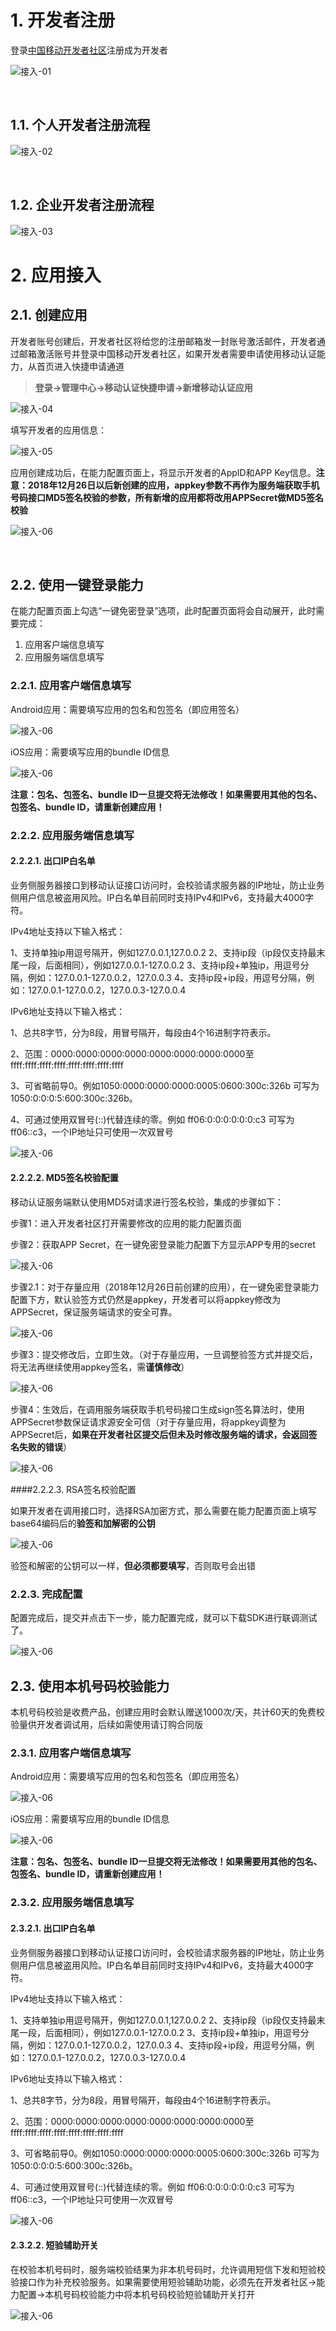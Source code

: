 # 1. 开发者注册

登录[中国移动开发者社区][1]注册成为开发者

![接入-01](image\1.png)

</br>

## 1.1. 个人开发者注册流程

![接入-02](image\2.png)

</br>

## 1.2. 企业开发者注册流程

![接入-03](image\3.png)

<div STYLE="page-break-after: always;"></div>

# 2. 应用接入

## 2.1. 创建应用

开发者账号创建后，开发者社区将给您的注册邮箱发一封账号激活邮件，开发者通过邮箱激活账号并登录中国移动开发者社区，如果开发者需要申请使用移动认证能力，从首页进入快捷申请通道

> **登录->管理中心->移动认证快捷申请->新增移动认证应用**

![接入-04](image\4.png)

填写开发者的应用信息：

![接入-05](image\5.png)

应用创建成功后，在能力配置页面上，将显示开发者的AppID和APP Key信息。**注意：2018年12月26日以后新创建的应用，appkey参数不再作为服务端获取手机号码接口MD5签名校验的参数，所有新增的应用都将改用APPSecret做MD5签名校验**

![接入-06](image\6.png)

</br>

## 2.2. 使用一键登录能力

在能力配置页面上勾选“一键免密登录”选项，此时配置页面将会自动展开，此时需要完成：

1. 应用客户端信息填写
2. 应用服务端信息填写

### 2.2.1. 应用客户端信息填写

Android应用：需要填写应用的包名和包签名（即应用签名）

![接入-06](image\7.png)

iOS应用：需要填写应用的bundle ID信息

![接入-06](image\8.png)

**注意：包名、包签名、bundle ID一旦提交将无法修改！如果需要用其他的包名、包签名、bundle ID，请重新创建应用！**

### 2.2.2. 应用服务端信息填写

#### 2.2.2.1. 出口IP白名单

业务侧服务器接口到移动认证接口访问时，会校验请求服务器的IP地址，防止业务侧用户信息被盗用风险。IP白名单目前同时支持IPv4和IPv6，支持最大4000字符。

IPv4地址支持以下输入格式：

1、支持单独ip用逗号隔开，例如127.0.0.1,127.0.0.2
2、支持ip段（ip段仅支持最末尾一段，后面相同），例如127.0.0.1-127.0.0.2
3、支持ip段+单独ip，用逗号分隔，例如：127.0.0.1-127.0.0.2，127.0.0.3
4、支持ip段+ip段，用逗号分隔，例如：127.0.0.1-127.0.0.2，127.0.0.3-127.0.0.4

IPv6地址支持以下输入格式：

1、总共8字节，分为8段，用冒号隔开，每段由4个16进制字符表示。

2、范围：0000:0000:0000:0000:0000:0000:0000:0000至ffff:ffff:ffff:ffff:ffff:ffff:ffff:ffff

3、可省略前导0。例如1050:0000:0000:0000:0005:0600:300c:326b 可写为 1050:0:0:0:5:600:300c:326b。

4、可通过使用双冒号(::)代替连续的零。例如 ff06:0:0:0:0:0:0:c3 可写为 ff06::c3，一个IP地址只可使用一次双冒号

![接入-06](image\9.png)

#### 2.2.2.2. MD5签名校验配置

移动认证服务端默认使用MD5对请求进行签名校验，集成的步骤如下：

步骤1：进入开发者社区打开需要修改的应用的能力配置页面

步骤2：获取APP Secret，在一键免密登录能力配置下方显示APP专用的secret

![接入-06](image\17.png)

步骤2.1：对于存量应用（2018年12月26日前创建的应用），在一键免密登录能力配置下方，默认验签方式仍然是appkey，开发者可以将appkey修改为APPSecret，保证服务端请求的安全可靠。

![接入-06](image\16.png)

步骤3：提交修改后，立即生效。（对于存量应用，一旦调整验签方式并提交后，将无法再继续使用appkey签名，需**谨慎修改**）

![接入-06](image\18.png)

步骤4：生效后，在调用服务端获取手机号码接口生成sign签名算法时，使用APPSecret参数保证请求源安全可信（对于存量应用，将appkey调整为APPSecret后，**如果在开发者社区提交后但未及时修改服务端的请求，会返回签名失败的错误**）

![接入-06](image\19.png)

####2.2.2.3. RSA签名校验配置

如果开发者在调用接口时，选择RSA加密方式，那么需要在能力配置页面上填写base64编码后的**验签和加解密的公钥**

![接入-06](image\10.png)

验签和解密的公钥可以一样，**但必须都要填写**，否则取号会出错

### 2.2.3. 完成配置

配置完成后，提交并点击下一步，能力配置完成，就可以下载SDK进行联调测试了。

![接入-06](image\18.png)



## 2.3. 使用本机号码校验能力

本机号码校验是收费产品，创建应用时会默认赠送1000次/天，共计60天的免费校验量供开发者调试用，后续如需使用请订购合同版

### 2.3.1. 应用客户端信息填写

Android应用：需要填写应用的包名和包签名（即应用签名）

![接入-06](image/7.png)

iOS应用：需要填写应用的bundle ID信息

![接入-06](image/8.png)

**注意：包名、包签名、bundle ID一旦提交将无法修改！如果需要用其他的包名、包签名、bundle ID，请重新创建应用！**

### 2.3.2. 应用服务端信息填写

#### 2.3.2.1. 出口IP白名单

业务侧服务器接口到移动认证接口访问时，会校验请求服务器的IP地址，防止业务侧用户信息被盗用风险。IP白名单目前同时支持IPv4和IPv6，支持最大4000字符。

IPv4地址支持以下输入格式：

1、支持单独ip用逗号隔开，例如127.0.0.1,127.0.0.2
2、支持ip段（ip段仅支持最末尾一段，后面相同），例如127.0.0.1-127.0.0.2
3、支持ip段+单独ip，用逗号分隔，例如：127.0.0.1-127.0.0.2，127.0.0.3
4、支持ip段+ip段，用逗号分隔，例如：127.0.0.1-127.0.0.2，127.0.0.3-127.0.0.4

IPv6地址支持以下输入格式：

1、总共8字节，分为8段，用冒号隔开，每段由4个16进制字符表示。

2、范围：0000:0000:0000:0000:0000:0000:0000:0000至ffff:ffff:ffff:ffff:ffff:ffff:ffff:ffff

3、可省略前导0。例如1050:0000:0000:0000:0005:0600:300c:326b 可写为 1050:0:0:0:5:600:300c:326b。

4、可通过使用双冒号(::)代替连续的零。例如 ff06:0:0:0:0:0:0:c3 可写为 ff06::c3，一个IP地址只可使用一次双冒号

![接入-06](image/14.png)

#### 2.3.2.2. 短验辅助开关

在校验本机号码时，服务端校验结果为非本机号码时，允许调用短信下发和短验校验接口作为补充校验服务。如果需要使用短验辅助功能，必须先在开发者社区->能力配置->本机号码校验能力中将本机号码校验短验辅助开关打开

![接入-06](image/15.png)



[1]: http://dev.10086.cn/	"开发者社区"
[2]: http://dev.10086.cn/cmpassport/download/gensignature.apk	"签名获取工具"
